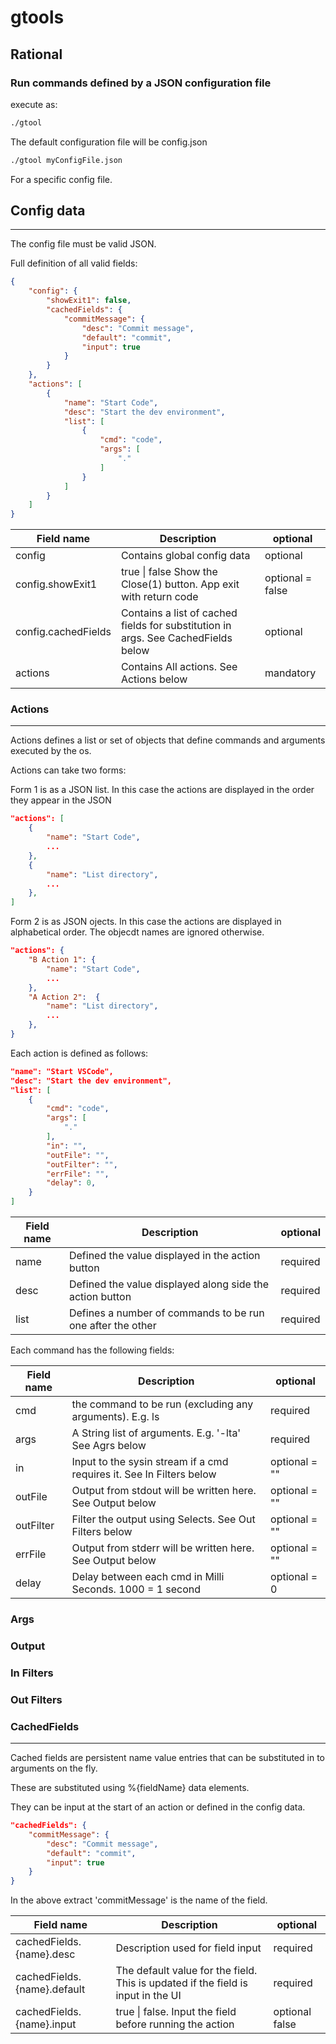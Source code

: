 # gtools

## Rational

### Run commands defined by a JSON configuration file

execute as:

``` bash
./gtool
```

The default configuration file will be config.json

```bash
./gtool myConfigFile.json
```

For a specific config file.

## Config data

---

The config file must be valid JSON.

Full definition of all valid fields:

``` json
{
    "config": {
        "showExit1": false,
        "cachedFields": {
            "commitMessage": {
                "desc": "Commit message",
                "default": "commit",
                "input": true
            }
        }
    },
    "actions": [
        {
            "name": "Start Code",
            "desc": "Start the dev environment",
            "list": [
                {
                    "cmd": "code",
                    "args": [
                        "."
                    ]
                }
            ]
        }
    ]
}
```

| Field name      | Description | optional |
| ----------- | ----------- | --------- |
| config | Contains global config data | optional |
| config.showExit1 | true \| false Show the Close(1) button. App exit with return code | optional = false |
| config.cachedFields | Contains a list of cached fields for substitution in args. See CachedFields below | optional |
| actions | Contains All actions. See Actions below| mandatory |

### Actions

---

Actions defines a list or set of objects that define commands and arguments executed by the os.

Actions can take two forms:

Form 1 is as a JSON list. In this case the actions are displayed in the order they appear in the JSON

```json
"actions": [
    {
        "name": "Start Code",
        ...
    },
    {
        "name": "List directory",
        ...
    },
]
```

Form 2 is as JSON ojects. In this case the actions are displayed in alphabetical order. The objecdt names are ignored otherwise.

```json
"actions": {
    "B Action 1": {
        "name": "Start Code",
        ...
    },
    "A Action 2":  {
        "name": "List directory",
        ...
    },
}
```

Each action is defined as follows:

```json
"name": "Start VSCode",
"desc": "Start the dev environment",
"list": [
    {
        "cmd": "code",
        "args": [
            "."
        ],
        "in": "",
        "outFile": "",
        "outFilter": "",
        "errFile": "",
        "delay": 0,
    }
]
```

| Field name      | Description | optional |
| ----------- | ----------- | --------- |
| name | Defined the value displayed in the action button | required |
| desc | Defined the value displayed along side the action button | required |
| list | Defines a number of commands to be run one after the other | required |

Each command has the following fields:

| Field name      | Description | optional |
| ----------- | ----------- | --------- |
| cmd | the command to be run (excluding any arguments). E.g. ls | required |
| args | A String list of arguments. E.g. '-lta' See Agrs below | required |
| in | Input to the sysin stream if a cmd requires it. See In Filters below | optional = "" |
| outFile | Output from stdout will be written here. See Output below | optional = "" |
| outFilter | Filter the output using Selects. See Out Filters below | optional = "" |
| errFile | Output from stderr will be written here. See Output below | optional = "" | optional = "" |
| delay | Delay between each cmd in Milli Seconds. 1000 = 1 second| optional = 0 | optional = "" |

### Args

### Output

### In Filters

### Out Filters

### CachedFields

---

Cached fields are persistent name value entries that can be substituted in to arguments on the fly.

These are substituted using %{fieldName} data elements.

They can be input at the start of an action or defined in the config data.

``` json
"cachedFields": {
    "commitMessage": {
        "desc": "Commit message",
        "default": "commit",
        "input": true
    }
}
```

In the above extract 'commitMessage' is the name of the field.

| Field name      | Description | optional |
| ----------- | ----------- | --------- |
| cachedFields.{name}.desc | Description used for field input | required |
| cachedFields.{name}.default | The default value for the field. This is updated if the field is input in the UI | required |
| cachedFields.{name}.input | true \| false. Input the field before running the action | optional false |
